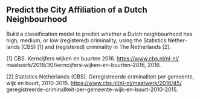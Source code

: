 ## Predict the City Affiliation of a Dutch Neighbourhood

Build a classification model to predict whether a Dutch neighbourhood has high, medium, or low (registered) criminality, using the Statistics Nether-
lands (CBS) [1] and (registered) criminality in The Netherlands [2]. 


[1] CBS. Kerncijfers wijken en buurten 2016. https://www.cbs.nl/nl-nl/
maatwerk/2016/30/kerncijfers-wijken-en-buurten-2016, 2016.

[2] Statistics Netherlands (CBS). Geregistreerde criminaliteit per gemeente, wijk
en buurt, 2010-2015. https://www.cbs.nl/nl-nl/maatwerk/2016/45/
geregistreerde-criminaliteit-per-gemeente-wijk-en-buurt-2010-2015.
